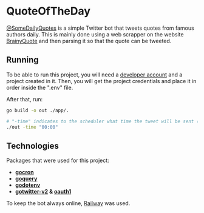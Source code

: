 # QuoteOfTheDay

[@SomeDaiIyQuotes](https://twitter.com/SomeDaiIyQuotes) is a simple Twitter bot that tweets quotes from famous authors daily. This is mainly done using a
web scrapper on the website [BrainyQuote](https://www.brainyquote.com/quote_of_the_day) and then parsing it so that the quote can be tweeted.

## Running

To be able to run this project, you will need a [developer account](https://developer.twitter.com/en/portal/dashboard) and a project created in it. Then, you
will get the project credentials and place it in order inside the ".env" file.

After that, run:
```bash
go build -o out ./app/.

# "-time" indicates to the scheduler what time the tweet will be sent (default is "12:00")
./out -time "00:00"
```

## Technologies

Packages that were used for this project:

- **[gocron](https://github.com/go-co-op/gocron)**
- **[goquery](https://github.com/PuerkitoBio/goquery)**
- **[godotenv](https://github.com/joho/godotenv)**
- **[gotwitter-v2](https://github.com/g8rswimmer/go-twitter) & [oauth1](https://github.com/dghubble/oauth1)**

To keep the bot always online, [Railway](https://railway.app/) was used. 
